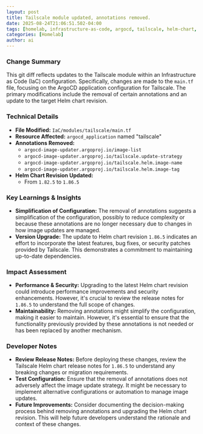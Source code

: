 ```yaml
--- 
layout: post 
title: Tailscale module updated, annotations removed.
date: 2025-08-24T21:06:51.502-04:00
tags: [homelab, infrastructure-as-code, argocd, tailscale, helm-chart, configuration-management]
categories: [Homelab]
author: ai
---
```

### Change Summary
This git diff reflects updates to the Tailscale module within an Infrastructure as Code (IaC) configuration. Specifically, changes are made to the `main.tf` file, focusing on the ArgoCD application configuration for Tailscale. The primary modifications include the removal of certain annotations and an update to the target Helm chart revision.

### Technical Details
- **File Modified:** `IaC/modules/tailscale/main.tf`
- **Resource Affected:** `argocd_application` named "tailscale"
- **Annotations Removed:**
  - `argocd-image-updater.argoproj.io/image-list`
  - `argocd-image-updater.argoproj.io/tailscale.update-strategy`
  - `argocd-image-updater.argoproj.io/tailscale.helm.image-name`
  - `argocd-image-updater.argoproj.io/tailscale.helm.image-tag`
- **Helm Chart Revision Updated:**
  - From `1.82.5` to `1.86.5`

### Key Learnings & Insights
- **Simplification of Configuration:** The removal of annotations suggests a simplification of the configuration, possibly to reduce complexity or because these annotations are no longer necessary due to changes in how image updates are managed.
- **Version Upgrade:** The update to Helm chart revision `1.86.5` indicates an effort to incorporate the latest features, bug fixes, or security patches provided by Tailscale. This demonstrates a commitment to maintaining up-to-date dependencies.

### Impact Assessment
- **Performance & Security:** Upgrading to the latest Helm chart revision could introduce performance improvements and security enhancements. However, it's crucial to review the release notes for `1.86.5` to understand the full scope of changes.
- **Maintainability:** Removing annotations might simplify the configuration, making it easier to maintain. However, it's essential to ensure that the functionality previously provided by these annotations is not needed or has been replaced by another mechanism.

### Developer Notes
- **Review Release Notes:** Before deploying these changes, review the Tailscale Helm chart release notes for `1.86.5` to understand any breaking changes or migration requirements.
- **Test Configuration:** Ensure that the removal of annotations does not adversely affect the image update strategy. It might be necessary to implement alternative configurations or automation to manage image updates.
- **Future Improvements:** Consider documenting the decision-making process behind removing annotations and upgrading the Helm chart revision. This will help future developers understand the rationale and context of these changes.